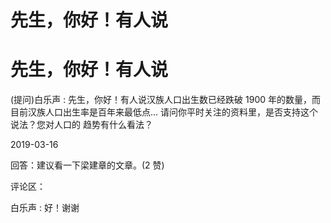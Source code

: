# 先生，你好！有人说

# 先生，你好！有人说

(提问)白乐声 : 先生，你好！有人说汉族人口出生数已经跌破 1900 年的数量，而目前汉族人口出生率是百年来最低点… 请问你平时关注的资料里，是否支持这个说法？您对人口的 趋势有什么看法？

2019-03-16

回答：建议看一下梁建章的文章。(2 赞)

评论区：

白乐声 : 好！谢谢
